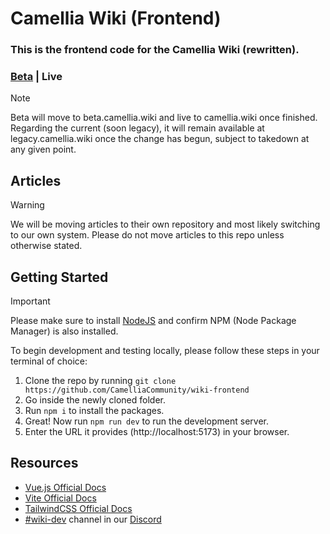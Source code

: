# Camellia Wiki (Frontend)
### This is the frontend code for the Camellia Wiki (rewritten).

### [Beta](https://v2.camellia.wiki) | Live

> [!NOTE]
> Beta will move to beta.camellia.wiki and live to camellia.wiki once finished.
> Regarding the current (soon legacy), it will remain available at legacy.camellia.wiki once the change has begun, subject to takedown at any given point.


## Articles

> [!WARNING]
> We will be moving articles to their own repository and most likely switching to our own system.
> Please do not move articles to this repo unless otherwise stated.


## Getting Started

> [!IMPORTANT]
> Please make sure to install [NodeJS](https://nodejs.org) and confirm NPM (Node Package Manager) is also installed.

To begin development and testing locally, please follow these steps in your terminal of choice:
1. Clone the repo by running `git clone https://github.com/CamelliaCommunity/wiki-frontend`
2. Go inside the newly cloned folder.
3. Run `npm i` to install the packages.
4. Great! Now run `npm run dev` to run the development server.
5. Enter the URL it provides (http://localhost:5173) in your browser.


## Resources

- [Vue.js Official Docs](https://vuejs.org/guide/)
- [Vite Official Docs](https://vitejs.dev/guide/)
- [TailwindCSS Official Docs](https://tailwindcss.com/docs/)
- [#wiki-dev](https://discord.com/channels/435720333786480641/1174624963584610334) channel in our [Discord](https://discord.gg/camellia)
